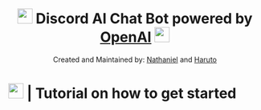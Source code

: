 <h1 align="center"><img src="https://raw.githubusercontent.com/SudhanPlayz/Discord-MusicBot/v5/assets/logo.gif" width="30px"> Discord AI Chat Bot powered by <a href="https://openai.com/">OpenAI</a> <img src="https://raw.githubusercontent.com/SudhanPlayz/Discord-MusicBot/v5/assets/logo.gif" width="30px"></h1>

<p align="center">Created and Maintained by: <a href="https://discord.com/users/829427219541393428">Nathaniel</a> and <a href="https://discord.com/users/1061411114958729287">Haruto</a></p>

<h1><img src="https://media.tenor.com/b_FZg7BDYkUAAAAM/ishowspeed-goofy.gif" width="30px"> | Tutorial on how to get started<h1>